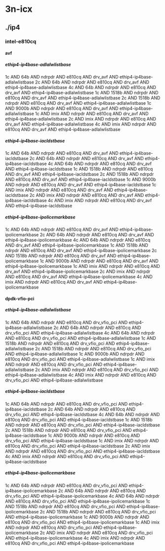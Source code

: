 # 3n-icx
## ./ip4
### intel-e810cq
#### avf
##### ethip4-ip4base-adlalwlistbase
1c AND 64b AND ndrpdr AND e810cq AND drv_avf AND ethip4-ip4base-adlalwlistbase
2c AND 64b AND ndrpdr AND e810cq AND drv_avf AND ethip4-ip4base-adlalwlistbase
4c AND 64b AND ndrpdr AND e810cq AND drv_avf AND ethip4-ip4base-adlalwlistbase
1c AND 1518b AND ndrpdr AND e810cq AND drv_avf AND ethip4-ip4base-adlalwlistbase
2c AND 1518b AND ndrpdr AND e810cq AND drv_avf AND ethip4-ip4base-adlalwlistbase
1c AND 9000b AND ndrpdr AND e810cq AND drv_avf AND ethip4-ip4base-adlalwlistbase
1c AND imix AND ndrpdr AND e810cq AND drv_avf AND ethip4-ip4base-adlalwlistbase
2c AND imix AND ndrpdr AND e810cq AND drv_avf AND ethip4-ip4base-adlalwlistbase
4c AND imix AND ndrpdr AND e810cq AND drv_avf AND ethip4-ip4base-adlalwlistbase
##### ethip4-ip4base-iacldstbase
1c AND 64b AND ndrpdr AND e810cq AND drv_avf AND ethip4-ip4base-iacldstbase
2c AND 64b AND ndrpdr AND e810cq AND drv_avf AND ethip4-ip4base-iacldstbase
4c AND 64b AND ndrpdr AND e810cq AND drv_avf AND ethip4-ip4base-iacldstbase
1c AND 1518b AND ndrpdr AND e810cq AND drv_avf AND ethip4-ip4base-iacldstbase
2c AND 1518b AND ndrpdr AND e810cq AND drv_avf AND ethip4-ip4base-iacldstbase
1c AND 9000b AND ndrpdr AND e810cq AND drv_avf AND ethip4-ip4base-iacldstbase
1c AND imix AND ndrpdr AND e810cq AND drv_avf AND ethip4-ip4base-iacldstbase
2c AND imix AND ndrpdr AND e810cq AND drv_avf AND ethip4-ip4base-iacldstbase
4c AND imix AND ndrpdr AND e810cq AND drv_avf AND ethip4-ip4base-iacldstbase
##### ethip4-ip4base-ipolicemarkbase
1c AND 64b AND ndrpdr AND e810cq AND drv_avf AND ethip4-ip4base-ipolicemarkbase
2c AND 64b AND ndrpdr AND e810cq AND drv_avf AND ethip4-ip4base-ipolicemarkbase
4c AND 64b AND ndrpdr AND e810cq AND drv_avf AND ethip4-ip4base-ipolicemarkbase
1c AND 1518b AND ndrpdr AND e810cq AND drv_avf AND ethip4-ip4base-ipolicemarkbase
2c AND 1518b AND ndrpdr AND e810cq AND drv_avf AND ethip4-ip4base-ipolicemarkbase
1c AND 9000b AND ndrpdr AND e810cq AND drv_avf AND ethip4-ip4base-ipolicemarkbase
1c AND imix AND ndrpdr AND e810cq AND drv_avf AND ethip4-ip4base-ipolicemarkbase
2c AND imix AND ndrpdr AND e810cq AND drv_avf AND ethip4-ip4base-ipolicemarkbase
4c AND imix AND ndrpdr AND e810cq AND drv_avf AND ethip4-ip4base-ipolicemarkbase
#### dpdk-vfio-pci
##### ethip4-ip4base-adlalwlistbase
1c AND 64b AND ndrpdr AND e810cq AND drv_vfio_pci AND ethip4-ip4base-adlalwlistbase
2c AND 64b AND ndrpdr AND e810cq AND drv_vfio_pci AND ethip4-ip4base-adlalwlistbase
4c AND 64b AND ndrpdr AND e810cq AND drv_vfio_pci AND ethip4-ip4base-adlalwlistbase
1c AND 1518b AND ndrpdr AND e810cq AND drv_vfio_pci AND ethip4-ip4base-adlalwlistbase
2c AND 1518b AND ndrpdr AND e810cq AND drv_vfio_pci AND ethip4-ip4base-adlalwlistbase
1c AND 9000b AND ndrpdr AND e810cq AND drv_vfio_pci AND ethip4-ip4base-adlalwlistbase
1c AND imix AND ndrpdr AND e810cq AND drv_vfio_pci AND ethip4-ip4base-adlalwlistbase
2c AND imix AND ndrpdr AND e810cq AND drv_vfio_pci AND ethip4-ip4base-adlalwlistbase
4c AND imix AND ndrpdr AND e810cq AND drv_vfio_pci AND ethip4-ip4base-adlalwlistbase
##### ethip4-ip4base-iacldstbase
1c AND 64b AND ndrpdr AND e810cq AND drv_vfio_pci AND ethip4-ip4base-iacldstbase
2c AND 64b AND ndrpdr AND e810cq AND drv_vfio_pci AND ethip4-ip4base-iacldstbase
4c AND 64b AND ndrpdr AND e810cq AND drv_vfio_pci AND ethip4-ip4base-iacldstbase
1c AND 1518b AND ndrpdr AND e810cq AND drv_vfio_pci AND ethip4-ip4base-iacldstbase
2c AND 1518b AND ndrpdr AND e810cq AND drv_vfio_pci AND ethip4-ip4base-iacldstbase
1c AND 9000b AND ndrpdr AND e810cq AND drv_vfio_pci AND ethip4-ip4base-iacldstbase
1c AND imix AND ndrpdr AND e810cq AND drv_vfio_pci AND ethip4-ip4base-iacldstbase
2c AND imix AND ndrpdr AND e810cq AND drv_vfio_pci AND ethip4-ip4base-iacldstbase
4c AND imix AND ndrpdr AND e810cq AND drv_vfio_pci AND ethip4-ip4base-iacldstbase
##### ethip4-ip4base-ipolicemarkbase
1c AND 64b AND ndrpdr AND e810cq AND drv_vfio_pci AND ethip4-ip4base-ipolicemarkbase
2c AND 64b AND ndrpdr AND e810cq AND drv_vfio_pci AND ethip4-ip4base-ipolicemarkbase
4c AND 64b AND ndrpdr AND e810cq AND drv_vfio_pci AND ethip4-ip4base-ipolicemarkbase
1c AND 1518b AND ndrpdr AND e810cq AND drv_vfio_pci AND ethip4-ip4base-ipolicemarkbase
2c AND 1518b AND ndrpdr AND e810cq AND drv_vfio_pci AND ethip4-ip4base-ipolicemarkbase
1c AND 9000b AND ndrpdr AND e810cq AND drv_vfio_pci AND ethip4-ip4base-ipolicemarkbase
1c AND imix AND ndrpdr AND e810cq AND drv_vfio_pci AND ethip4-ip4base-ipolicemarkbase
2c AND imix AND ndrpdr AND e810cq AND drv_vfio_pci AND ethip4-ip4base-ipolicemarkbase
4c AND imix AND ndrpdr AND e810cq AND drv_vfio_pci AND ethip4-ip4base-ipolicemarkbase
